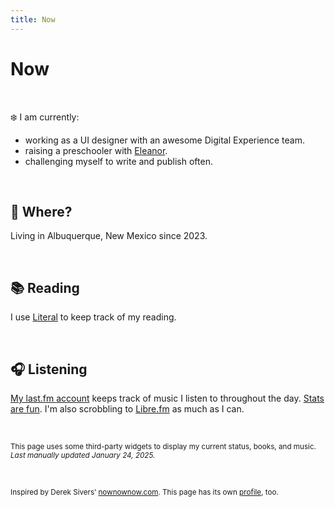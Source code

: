 ```yaml
---
title: Now
---
```


# Now

<div class="container-small">
<script src="https://status.lol/nsmsn.js?time&link&fluent&pretty"></script>
</div>

&nbsp;

❄️ I am currently:

- working as a UI designer with an awesome Digital Experience team.
- raising a preschooler with [Eleanor](https://eleanoraldrich.com).
- challenging myself to write and publish often.

&nbsp;

## 📍 Where?

Living in Albuquerque, New Mexico since 2023.

&nbsp;

## 📚 Reading

<div id="literal-widget" handle="nsmsn" status="IS_READING" layout="list"></div>
<script src="https://literal.club/js/widget.js"></script>

I use [Literal](https://literal.club/nsmsn/is-reading) to keep track of my reading.

&nbsp;

## 🎧 Listening

<script src="https://recentfm.rknight.me/now.js?u=nsmsn&e=🎵"></script>

[My last.fm account](https://www.last.fm/user/nsmsn) keeps track of music I listen to throughout the day. [Stats are fun](https://lastfmstats.com/user/nsmsn/dataset). I'm also scrobbling to [Libre.fm](https://libre.fm/user/nsmsn) as much as I can.

&nbsp;

<small>
This page uses some third-party widgets to display my current status, books, and music.<br />
<em>Last manually updated January 24, 2025.</em>
</small>

&nbsp;

<small>
Inspired by Derek Sivers’ <a href="https://nownownow.com/about">nownownow.com</a>. This page has its own <a href="https://nownownow.com/p/Mu02">profile</a>, too.
</small>

&nbsp;
